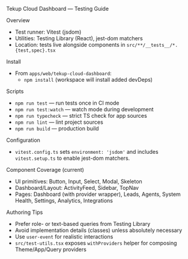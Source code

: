 Tekup Cloud Dashboard — Testing Guide

Overview

- Test runner: Vitest (jsdom)
- Utilities: Testing Library (React), jest-dom matchers
- Location: tests live alongside components in `src/**/__tests__/*.{test,spec}.tsx`

Install

- From `apps/web/tekup-cloud-dashboard`:
  - `npm install` (workspace will install added devDeps)

Scripts

- `npm run test` — run tests once in CI mode
- `npm run test:watch` — watch mode during development
- `npm run typecheck` — strict TS check for app sources
- `npm run lint` — lint project sources
- `npm run build` — production build

Configuration

- `vitest.config.ts` sets `environment: 'jsdom'` and includes `vitest.setup.ts` to enable jest-dom matchers.

Component Coverage (current)

- UI primitives: Button, Input, Select, Modal, Skeleton
- Dashboard/Layout: ActivityFeed, Sidebar, TopNav
- Pages: Dashboard (with provider wrapper), Leads, Agents, System Health, Settings, Analytics, Integrations

Authoring Tips

- Prefer role- or text-based queries from Testing Library
- Avoid implementation details (classes) unless absolutely necessary
- Use `user-event` for realistic interactions
- `src/test-utils.tsx` exposes `withProviders` helper for composing Theme/App/Query providers
